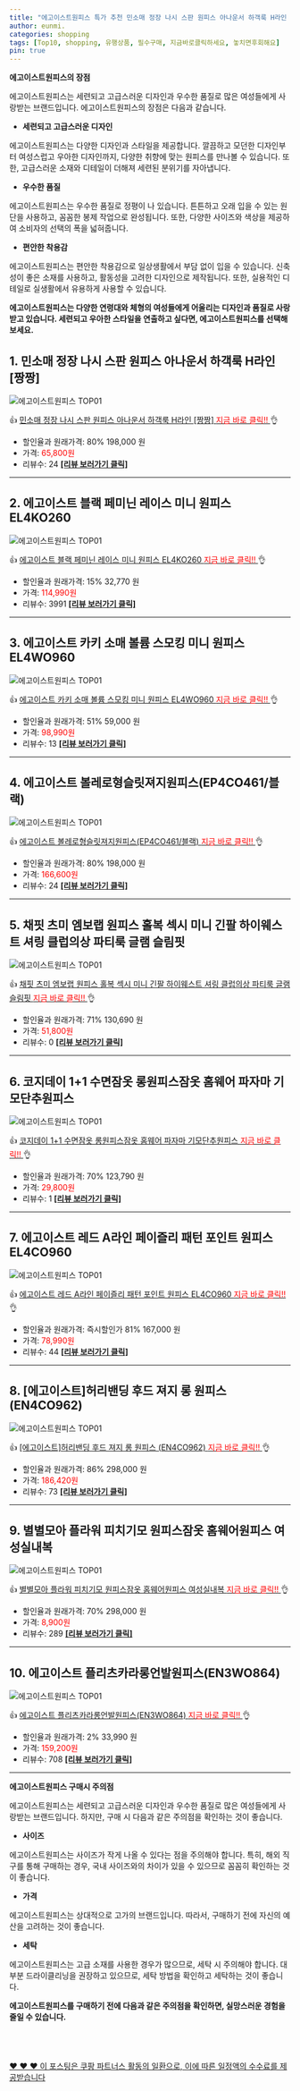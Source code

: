 ```yaml
---
title: "에고이스트원피스 특가 추천 민소매 정장 나시 스판 원피스 아나운서 하객룩 H라인 [짱짱] 비교 장점"
author: eunmi.
categories: shopping
tags: [Top10, shopping, 유행상품, 필수구매, 지금바로클릭하세요, 놓치면후회해요]
pin: true
---
```

**에고이스트원피스의 장점**

에고이스트원피스는 세련되고 고급스러운 디자인과 우수한 품질로 많은 여성들에게 사랑받는 브랜드입니다. 에고이스트원피스의 장점은 다음과 같습니다.

* **세련되고 고급스러운 디자인**

에고이스트원피스는 다양한 디자인과 스타일을 제공합니다. 깔끔하고 모던한 디자인부터 여성스럽고 우아한 디자인까지, 다양한 취향에 맞는 원피스를 만나볼 수 있습니다. 또한, 고급스러운 소재와 디테일이 더해져 세련된 분위기를 자아냅니다.

* **우수한 품질**

에고이스트원피스는 우수한 품질로 정평이 나 있습니다. 튼튼하고 오래 입을 수 있는 원단을 사용하고, 꼼꼼한 봉제 작업으로 완성됩니다. 또한, 다양한 사이즈와 색상을 제공하여 소비자의 선택의 폭을 넓혀줍니다.

* **편안한 착용감**

에고이스트원피스는 편안한 착용감으로 일상생활에서 부담 없이 입을 수 있습니다. 신축성이 좋은 소재를 사용하고, 활동성을 고려한 디자인으로 제작됩니다. 또한, 실용적인 디테일로 실생활에서 유용하게 사용할 수 있습니다.

**에고이스트원피스는 다양한 연령대와 체형의 여성들에게 어울리는 디자인과 품질로 사랑받고 있습니다. 세련되고 우아한 스타일을 연출하고 싶다면, 에고이스트원피스를 선택해보세요.**

   

## 1. 민소매 정장 나시 스판 원피스 아나운서 하객룩 H라인 [짱짱]

![에고이스트원피스 TOP01](https://thumbnail9.coupangcdn.com/thumbnails/remote/230x230ex/image/vendor_inventory/2d6d/cf7aed9cfabd52be685aa5a195a0a6342855c9403983e133799da28d6bfe.jpg)


👍 [민소매 정장 나시 스판 원피스 아나운서 하객룩 H라인 [짱짱] <font color=red> 지금 바로 클릭!! </font> ](https://link.coupang.com/re/AFFSDP?lptag=AF3617701&subid=GithubCoopas&pageKey=2094073807&traceid=V0-153&itemId=13841254935&vendorItemId=86761002671) 👌 


- 할인율과 원래가격: 80%  198,000   원
- 가격: <span style='color:red'>65,800원</span>
- 리뷰수: 24  [**[리뷰 보러가기 클릭]**](https://link.coupang.com/re/AFFSDP?lptag=AF3617701&subid=GithubCoopas&pageKey=2094073807&traceid=V0-153&itemId=13841254935&vendorItemId=86761002671)

---


   

## 2. 에고이스트 블랙 페미닌 레이스 미니 원피스 EL4KO260

![에고이스트원피스 TOP01](https://thumbnail6.coupangcdn.com/thumbnails/remote/230x230ex/image/vendor_inventory/7323/4b869cbd9e07239516ededba9c22f0bead16d61c83418e6a33df2ae5523d.jpg)


👍 [에고이스트 블랙 페미닌 레이스 미니 원피스 EL4KO260 <font color=red> 지금 바로 클릭!! </font> ](https://link.coupang.com/re/AFFSDP?lptag=AF3617701&subid=GithubCoopas&pageKey=7635720755&traceid=V0-153&itemId=20275407552&vendorItemId=87362268424) 👌 


- 할인율과 원래가격: 15%  32,770   원
- 가격: <span style='color:red'>114,990원</span>
- 리뷰수: 3991  [**[리뷰 보러가기 클릭]**](https://link.coupang.com/re/AFFSDP?lptag=AF3617701&subid=GithubCoopas&pageKey=7635720755&traceid=V0-153&itemId=20275407552&vendorItemId=87362268424)

---


   

## 3. 에고이스트 카키 소매 볼륨 스모킹 미니 원피스 EL4WO960

![에고이스트원피스 TOP01](https://thumbnail10.coupangcdn.com/thumbnails/remote/230x230ex/image/vendor_inventory/ebf4/4add795879691434b298ed53aa3c14b770b8a93c3b73b25cb09cb13987a0.jpg)


👍 [에고이스트 카키 소매 볼륨 스모킹 미니 원피스 EL4WO960 <font color=red> 지금 바로 클릭!! </font> ](https://link.coupang.com/re/AFFSDP?lptag=AF3617701&subid=GithubCoopas&pageKey=7635717348&traceid=V0-153&itemId=20275392950&vendorItemId=87362254332) 👌 


- 할인율과 원래가격: 51%  59,000   원
- 가격: <span style='color:red'>98,990원</span>
- 리뷰수: 13  [**[리뷰 보러가기 클릭]**](https://link.coupang.com/re/AFFSDP?lptag=AF3617701&subid=GithubCoopas&pageKey=7635717348&traceid=V0-153&itemId=20275392950&vendorItemId=87362254332)

---


   

## 4. 에고이스트 볼레로형슬릿져지원피스(EP4CO461/블랙)

![에고이스트원피스 TOP01](https://thumbnail10.coupangcdn.com/thumbnails/remote/230x230ex/image/vendor_inventory/4b7e/0f32908f20f01078447a37c675d31867ab48fef449fc5c06ce49c869fec9.jpg)


👍 [에고이스트 볼레로형슬릿져지원피스(EP4CO461/블랙) <font color=red> 지금 바로 클릭!! </font> ](https://link.coupang.com/re/AFFSDP?lptag=AF3617701&subid=GithubCoopas&pageKey=7588160792&traceid=V0-153&itemId=20046140358&vendorItemId=87142438639) 👌 


- 할인율과 원래가격: 80%  198,000   원
- 가격: <span style='color:red'>166,600원</span>
- 리뷰수: 24  [**[리뷰 보러가기 클릭]**](https://link.coupang.com/re/AFFSDP?lptag=AF3617701&subid=GithubCoopas&pageKey=7588160792&traceid=V0-153&itemId=20046140358&vendorItemId=87142438639)

---


   

## 5. 채핏 츠미 엠보랩 원피스 홀복 섹시 미니 긴팔 하이웨스트 셔링 클럽의상 파티룩 글램 슬림핏

![에고이스트원피스 TOP01](https://thumbnail9.coupangcdn.com/thumbnails/remote/230x230ex/image/vendor_inventory/3fad/338a95ec012838e6188017edd89c22b93ec09ea964d7c2e1db1c3a98a596.jpg)


👍 [채핏 츠미 엠보랩 원피스 홀복 섹시 미니 긴팔 하이웨스트 셔링 클럽의상 파티룩 글램 슬림핏 <font color=red> 지금 바로 클릭!! </font> ](https://link.coupang.com/re/AFFSDP?lptag=AF3617701&subid=GithubCoopas&pageKey=7622975569&traceid=V0-153&itemId=20214716446&vendorItemId=87304581251) 👌 


- 할인율과 원래가격: 71%  130,690   원
- 가격: <span style='color:red'>51,800원</span>
- 리뷰수: 0  [**[리뷰 보러가기 클릭]**](https://link.coupang.com/re/AFFSDP?lptag=AF3617701&subid=GithubCoopas&pageKey=7622975569&traceid=V0-153&itemId=20214716446&vendorItemId=87304581251)

---


   

## 6. 코지데이 1+1 수면잠옷 롱원피스잠옷 홈웨어 파자마 기모단추원피스

![에고이스트원피스 TOP01](https://thumbnail9.coupangcdn.com/thumbnails/remote/230x230ex/image/vendor_inventory/dfaa/7dd5b0f215695ca960d82efceea07953dffa73ff1ee98e25e7b91a33806a.jpg)


👍 [코지데이 1+1 수면잠옷 롱원피스잠옷 홈웨어 파자마 기모단추원피스 <font color=red> 지금 바로 클릭!! </font> ](https://link.coupang.com/re/AFFSDP?lptag=AF3617701&subid=GithubCoopas&pageKey=1066515817&traceid=V0-153&itemId=2013374725&vendorItemId=70013175600) 👌 


- 할인율과 원래가격: 70%  123,790   원
- 가격: <span style='color:red'>29,800원</span>
- 리뷰수: 1  [**[리뷰 보러가기 클릭]**](https://link.coupang.com/re/AFFSDP?lptag=AF3617701&subid=GithubCoopas&pageKey=1066515817&traceid=V0-153&itemId=2013374725&vendorItemId=70013175600)

---


   

## 7. 에고이스트 레드 A라인 페이즐리 패턴 포인트 원피스 EL4CO960

![에고이스트원피스 TOP01](https://thumbnail7.coupangcdn.com/thumbnails/remote/230x230ex/image/vendor_inventory/f018/9bbeebbadb58a9c05ccb011047b14171fd2ae1ba500d89ac02af53d2c52a.jpg)


👍 [에고이스트 레드 A라인 페이즐리 패턴 포인트 원피스 EL4CO960 <font color=red> 지금 바로 클릭!! </font> ](https://link.coupang.com/re/AFFSDP?lptag=AF3617701&subid=GithubCoopas&pageKey=7635710237&traceid=V0-153&itemId=20275360003&vendorItemId=87362222851) 👌 


- 할인율과 원래가격: 즉시할인가 81%  167,000   원
- 가격: <span style='color:red'>78,990원</span>
- 리뷰수: 44  [**[리뷰 보러가기 클릭]**](https://link.coupang.com/re/AFFSDP?lptag=AF3617701&subid=GithubCoopas&pageKey=7635710237&traceid=V0-153&itemId=20275360003&vendorItemId=87362222851)

---


   

## 8. [에고이스트]허리밴딩 후드 져지 롱 원피스 (EN4CO962)

![에고이스트원피스 TOP01](https://thumbnail8.coupangcdn.com/thumbnails/remote/230x230ex/image/vendor_inventory/0902/19168bcfc58f94c678d4e2750d15883454be95ac9bd1e5a08b872d603a8f.jpg)


👍 [[에고이스트]허리밴딩 후드 져지 롱 원피스 (EN4CO962) <font color=red> 지금 바로 클릭!! </font> ](https://link.coupang.com/re/AFFSDP?lptag=AF3617701&subid=GithubCoopas&pageKey=7332575205&traceid=V0-153&itemId=18828357880&vendorItemId=85958485901) 👌 


- 할인율과 원래가격: 86%  298,000   원
- 가격: <span style='color:red'>186,420원</span>
- 리뷰수: 73  [**[리뷰 보러가기 클릭]**](https://link.coupang.com/re/AFFSDP?lptag=AF3617701&subid=GithubCoopas&pageKey=7332575205&traceid=V0-153&itemId=18828357880&vendorItemId=85958485901)

---


   

## 9. 별별모아 플라워 피치기모 원피스잠옷 홈웨어원피스 여성실내복

![에고이스트원피스 TOP01](https://thumbnail6.coupangcdn.com/thumbnails/remote/230x230ex/image/vendor_inventory/e2de/6a41db4faf88225696fe5003b19da2047c2cf10b12e4aaaa9cceb661202c.jpg)


👍 [별별모아 플라워 피치기모 원피스잠옷 홈웨어원피스 여성실내복 <font color=red> 지금 바로 클릭!! </font> ](https://link.coupang.com/re/AFFSDP?lptag=AF3617701&subid=GithubCoopas&pageKey=7591079220&traceid=V0-153&itemId=20059848499&vendorItemId=87155863074) 👌 


- 할인율과 원래가격: 70%  298,000   원
- 가격: <span style='color:red'>8,900원</span>
- 리뷰수: 289  [**[리뷰 보러가기 클릭]**](https://link.coupang.com/re/AFFSDP?lptag=AF3617701&subid=GithubCoopas&pageKey=7591079220&traceid=V0-153&itemId=20059848499&vendorItemId=87155863074)

---


   

## 10. 에고이스트 플리츠카라롱언발원피스(EN3WO864)

![에고이스트원피스 TOP01](https://thumbnail6.coupangcdn.com/thumbnails/remote/230x230ex/image/vendor_inventory/171f/7c8f6582cc314309a2e9c1c0ca8e0ca31384667dc7145d034385024372f4.jpg)


👍 [에고이스트 플리츠카라롱언발원피스(EN3WO864) <font color=red> 지금 바로 클릭!! </font> ](https://link.coupang.com/re/AFFSDP?lptag=AF3617701&subid=GithubCoopas&pageKey=7555931993&traceid=V0-153&itemId=19895609820&vendorItemId=87092400819) 👌 


- 할인율과 원래가격: 2%  33,990   원
- 가격: <span style='color:red'>159,200원</span>
- 리뷰수: 708  [**[리뷰 보러가기 클릭]**](https://link.coupang.com/re/AFFSDP?lptag=AF3617701&subid=GithubCoopas&pageKey=7555931993&traceid=V0-153&itemId=19895609820&vendorItemId=87092400819)

---
**에고이스트원피스 구매시 주의점**

에고이스트원피스는 세련되고 고급스러운 디자인과 우수한 품질로 많은 여성들에게 사랑받는 브랜드입니다. 하지만, 구매 시 다음과 같은 주의점을 확인하는 것이 좋습니다.

* **사이즈**

에고이스트원피스는 사이즈가 작게 나올 수 있다는 점을 주의해야 합니다. 특히, 해외 직구를 통해 구매하는 경우, 국내 사이즈와의 차이가 있을 수 있으므로 꼼꼼히 확인하는 것이 좋습니다.

* **가격**

에고이스트원피스는 상대적으로 고가의 브랜드입니다. 따라서, 구매하기 전에 자신의 예산을 고려하는 것이 좋습니다.

* **세탁**

에고이스트원피스는 고급 소재를 사용한 경우가 많으므로, 세탁 시 주의해야 합니다. 대부분 드라이클리닝을 권장하고 있으므로, 세탁 방법을 확인하고 세탁하는 것이 좋습니다.

**에고이스트원피스를 구매하기 전에 다음과 같은 주의점을 확인하면, 실망스러운 경험을 줄일 수 있습니다.**<br><br><br><br><br> [ ❤ ❤ ❤ 이 포스팅은 쿠팡 파트너스 활동의 일환으로, 이에 따른 일정액의 수수료를 제공받습니다](https://link.coupang.com/a/bcEFyh)